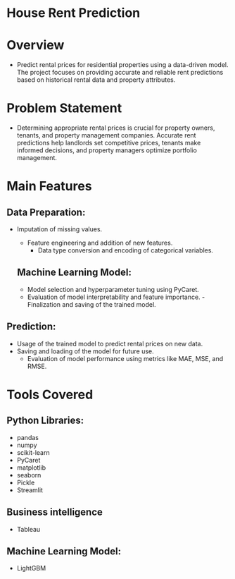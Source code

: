 # House Rent Prediction


# Overview

- Predict rental prices for residential properties using a data-driven model. The project focuses on providing accurate and reliable rent predictions based on historical rental data and property attributes.

# Problem Statement

- Determining appropriate rental prices is crucial for property owners, tenants, and property management companies. Accurate rent predictions help landlords set competitive prices, tenants make informed decisions, and property managers optimize portfolio management.

# Main Features

   ## Data Preparation:
  - Imputation of missing values.
    - Feature engineering and addition of new features.
      -  Data type conversion and encoding of categorical variables.

    ## Machine Learning Model:
      -  Model selection and hyperparameter tuning using PyCaret.
       - Evaluation of model interpretability and feature importance.
        - Finalization and saving of the trained model.

   ##  Prediction:
  - Usage of the trained model to predict rental prices on new data.
 - Saving and loading of the model for future use.
   -  Evaluation of model performance using metrics like MAE, MSE, and RMSE.
  
  # Tools Covered

## Python Libraries:
  - pandas
  - numpy
  - scikit-learn
  - PyCaret
  - matplotlib
  - seaborn
  - Pickle
  - Streamlit

## Business intelligence 
 - Tableau

    
## Machine Learning Model:
  - LightGBM





